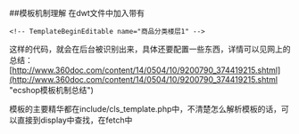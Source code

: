##模板机制理解
在dwt文件中加入带有

	<!-- TemplateBeginEditable name="商品分类楼层1" -->

这样的代码，就会在后台被识别出来，具体还要配置一些东西，详情可以见网上的总结：
[http://www.360doc.com/content/14/0504/10/9200790_374419215.shtml](http://www.360doc.com/content/14/0504/10/9200790_374419215.shtml "ecshop模板机制总结")



模板的主要精华都在include/cls_template.php中，不清楚怎么解析模板的话，可以直接到display中查找，在fetch中
